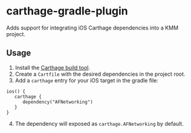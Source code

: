 # carthage-gradle-plugin

Adds support for integrating iOS Carthage dependencies into a KMM project.

## Usage

1. Install the [Carthage build tool](https://github.com/Carthage/Carthage).
2. Create a `Cartfile` with the desired dependencies in the project root.
3. Add a `carthage` entry for your iOS target in the gradle file:

```
ios() {
   carthage {
      dependency("AFNetworking")
   }
}

```
4. The dependency will exposed as `carthage.AFNetworking` by default.
